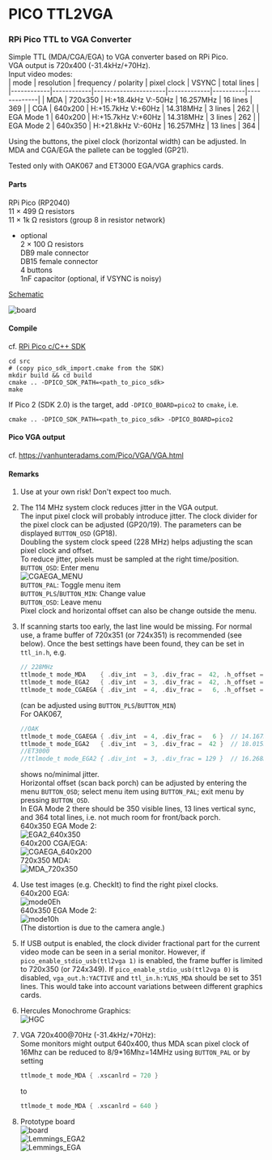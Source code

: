 PICO TTL2VGA
==

### RPi Pico  TTL to VGA Converter  

Simple TTL (MDA/CGA/EGA) to VGA converter based on RPi Pico.<br />
VGA output is 720x400 (-31.4kHz/+70Hz).<br />
Input video modes:<br />
| mode       | resolution | frequency / polarity | pixel clock | VSYNC    | total lines |
|------------|------------|----------------------|-------------|----------|-------------|
| MDA        | 720x350    | H:+18.4kHz  V:-50Hz  |  16.257MHz  | 16 lines |   369       |
| CGA        | 640x200    | H:+15.7kHz  V:+60Hz  |  14.318MHz  |  3 lines |   262       |
| EGA Mode 1 | 640x200    | H:+15.7kHz  V:+60Hz  |  14.318MHz  |  3 lines |   262       |
| EGA Mode 2 | 640x350    | H:+21.8kHz  V:-60Hz  |  16.257MHz  | 13 lines |   364       |

Using the buttons, the pixel clock (horizontal width) can be adjusted.
In MDA and CGA/EGA the pallete can be toggled (GP21).

Tested only with OAK067 and ET3000 EGA/VGA graphics cards.

#### Parts

  RPi Pico (RP2040)<br />
  11 $\times$ 499 &Omega; resistors<br />
  11 $\times$ 1k &Omega; resistors (group 8 in resistor network)<br />
  * optional<br />
    2 $\times$ 100 &Omega; resistors<br />
    DB9 male connector<br />
    DB15 female connector<br />
    4 buttons<br />
    1nF capacitor (optional, if VSYNC is noisy)

[Schematic](pico_ttl2vga.pdf)

![board](pico_ttl2vga.jpg)

#### Compile

  cf. [RPi Pico c/C++ SDK](https://github.com/raspberrypi/pico-sdk)
  ```
  cd src
  # (copy pico_sdk_import.cmake from the SDK)
  mkdir build && cd build
  cmake .. -DPICO_SDK_PATH=<path_to_pico_sdk>
  make
  ```
  If Pico 2 (SDK 2.0) is the target, add `-DPICO_BOARD=pico2` to `cmake`, i.e.
  ```
  cmake .. -DPICO_SDK_PATH=<path_to_pico_sdk> -DPICO_BOARD=pico2
  ```

#### Pico VGA output

  cf. https://vanhunteradams.com/Pico/VGA/VGA.html<br />

#### Remarks

1. Use at your own risk! Don't expect too much.

2. The 114 MHz system clock reduces jitter in the VGA output.<br />
   The input pixel clock will probably introduce jitter. The clock divider for the pixel clock can be adjusted (GP20/19). The parameters can be displayed `BUTTON_OSD` (GP18).<br />
   Doubling the system clock speed (228 MHz) helps adjusting the scan pixel clock and offset.<br />
   To reduce jitter, pixels must be sampled at the right time/position.<br />
   `BUTTON_OSD`: Enter menu<br />
   ![CGAEGA_MENU](cgaega_menu_600.jpg)<br />
   `BUTTON_PAL`: Toggle menu item<br />
   `BUTTON_PLS`/`BUTTON_MIN`: Change value<br />
   `BUTTON_OSD`: Leave menu<br />
   Pixel clock and horizontal offset can also be change outside the menu.

3. If scanning starts too early, the last line would be missing. For normal use, a frame buffer of 720x351 (or 724x351) is recommended (see below). Once the best settings have been found, they can be set in `ttl_in.h`, e.g.
   ```C
   // 228MHz
   ttlmode_t mode_MDA    { .div_int  = 3, .div_frac =  42, .h_offset =  357 }
   ttlmode_t mode_EGA2   { .div_int  = 3, .div_frac =  42, .h_offset =  346 }
   ttlmode_t mode_CGAEGA { .div_int  = 4, .div_frac =   6, .h_offset = 1027 }
   ```
   (can be adjusted using `BUTTON_PLS`/`BUTTON_MIN`)<br />
   For OAK067,
   ```C
   //OAK
   ttlmode_t mode_CGAEGA { .div_int  = 4, .div_frac =   6 }  // 14.167MHz
   ttlmode_t mode_EGA2   { .div_int  = 3, .div_frac =  42 }  // 18.015MHz (18.015*640/720=16.013)
   //ET3000
   //ttlmode_t mode_EGA2 { .div_int  = 3, .div_frac = 129 }  // 16.268MHz
   ```
   shows no/minimal jitter.<br />
   Horizontal offset (scan back porch) can be adjusted by entering the menu `BUTTON_OSD`; select menu item using `BUTTON_PAL`; exit menu by pressing `BUTTON_OSD`.<br />
   In EGA Mode 2 there should be 350 visible lines, 13 lines vertical sync, and 364 total lines, i.e. not much room for front/back porch.<br />
   640x350 EGA Mode 2:<br />
   ![EGA2_640x350](EGA2_640x350.png)<br />
   640x200 CGA/EGA:<br />
   ![CGAEGA_640x200](CGAEGA_640x200.png)<br />
   720x350 MDA:<br />
   ![MDA_720x350](MDA_720x350.png)<br />

4. Use test images (e.g. CheckIt) to find the right pixel clocks.<br />
   640x200 EGA:<br />
   ![mode0Eh](640x200_mode0Eh.jpg)<br />
   640x350 EGA Mode 2:<br />
   ![mode10h](640x350_mode10h.jpg)<br />
   (The distortion is due to the camera angle.)

5. If USB output is enabled, the clock divider fractional part for the current video mode can be seen in a serial monitor. However, if `pico_enable_stdio_usb(ttl2vga 1)` is enabled, the frame buffer is limited to 720x350 (or 724x349).
   If `pico_enable_stdio_usb(ttl2vga 0)` is disabled, `vga_out.h:YACTIVE` and `ttl_in.h:YLNS_MDA` should be set to 351 lines. This would take into account variations between different graphics cards.

6. Hercules Monochrome Graphics:<br />
   ![HGC](hgc2vga.jpg)<br />

7. VGA 720x400@70Hz (-31.4kHz/+70Hz):<br />
   Some monitors might output 640x400, thus MDA scan pixel clock of 16Mhz can be reduced to 8/9*16Mhz=14MHz using `BUTTON_PAL` or by setting
   ```C
   ttlmode_t mode_MDA { .xscanlrd = 720 }
   ```
   to
   ```C
   ttlmode_t mode_MDA { .xscanlrd = 640 }
   ```

8. Prototype board<br />
   ![board](pico_ttl2vga_protopcb1_k.jpg)<br />
   ![Lemmings_EGA2](lem1ega2.jpg)<br />
   ![Lemmings_EGA](lem2ega.jpg)<br />

